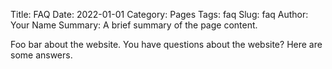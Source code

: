 Title: FAQ
Date: 2022-01-01
Category: Pages
Tags: faq
Slug: faq
Author: Your Name
Summary: A brief summary of the page content.

Foo bar about the website. You have questions
about the website? Here are some answers.